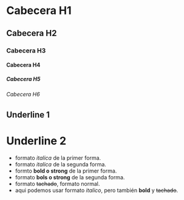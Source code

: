 # Cabecera H1
## Cabecera H2
### Cabecera H3
#### Cabecera H4
##### Cabecera H5
###### Cabecera H6

Underline 1
-----------

Underline 2
===========
- formato *italica* de la primer forma.
- formato _italica_ de la segunda forma.
- formto **bold o strong** de la primer forma.
- formato __bols o strong__ de la segunda forma.
- formato ~~tachado~~, formato normal.
- aqui podemos usar formato *italico*, pero también **bold** y ~~tachado~~. 
